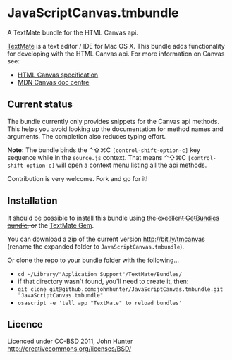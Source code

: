 # JavaScriptCanvas.tmbundle #

A TextMate bundle for the HTML Canvas api.

[TextMate](http://macromates.com/) is a text editor / IDE for Mac OS X. This bundle adds functionality for developing with the HTML Canvas api.
For more information on Canvas see:

*	[HTML Canvas specification](http://www.whatwg.org/specs/web-apps/current-work/multipage/the-canvas-element.html)
*	[MDN Canvas doc centre](https://developer.mozilla.org/en/HTML/Canvas)


## Current status ##

The bundle currently only provides snippets for the Canvas api methods. This helps you avoid looking up the documentation for method names and arguments. The completion also reduces typing effort.

**Note:** The bundle binds the ⌃⇧⌘C `[control-shift-option-c]` key sequence while in the `source.js` context. That means ⌃⇧⌘C `[control-shift-option-c]` will open a context menu listing all the api methods.

Contribution is very welcome. Fork and go for it!


## Installation ##

It should be possible to install this bundle using <del>the excellent [GetBundles bundle](https://github.com/textmate/getbundle.tmbundle),
or</del> the [TextMate Gem](http://yehudakatz.com/2008/05/19/textmate-gem/).

You can download a zip of the current version <http://bit.ly/tmcanvas> (rename the expanded folder to `JavaScriptCanvas.tmbundle`).

Or clone the repo to your bundle folder with the following...

*	`cd ~/Library/"Application Support"/TextMate/Bundles/`
*	if that directory wasn't found, you'll need to create it, then:
*	`git clone git@github.com:johnhunter/JavaScriptCanvas.tmbundle.git "JavaScriptCanvas.tmbundle"`
*	`osascript -e 'tell app "TextMate" to reload bundles'`


## Licence ##

Licenced under CC-BSD 2011, John Hunter  
<http://creativecommons.org/licenses/BSD/>
